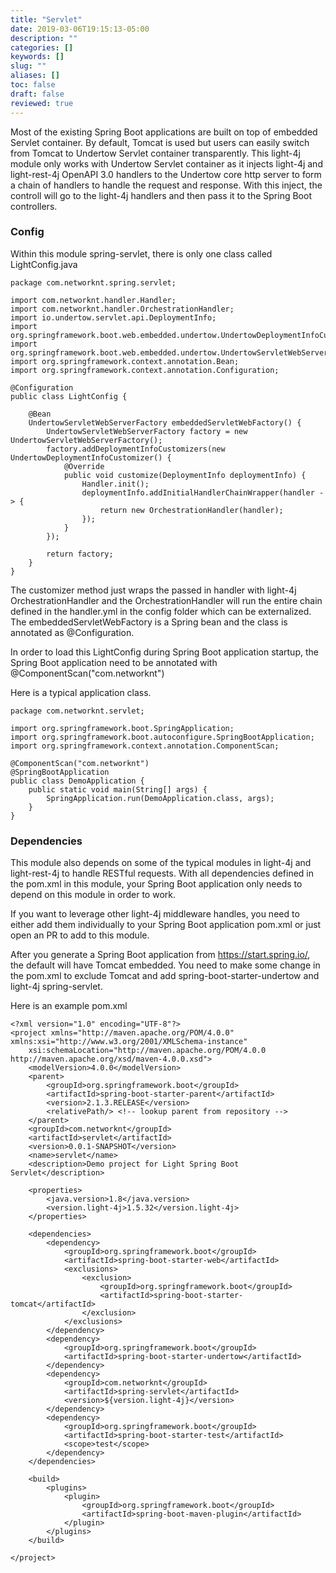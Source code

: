 ```yaml
---
title: "Servlet"
date: 2019-03-06T19:15:13-05:00
description: ""
categories: []
keywords: []
slug: ""
aliases: []
toc: false
draft: false
reviewed: true
---
```


Most of the existing Spring Boot applications are built on top of embedded Servlet container. By default, Tomcat is used but users can easily switch from Tomcat to Undertow Servlet container transparently. This light-4j module only works with Undertow Servlet container as it injects light-4j and light-rest-4j OpenAPI 3.0 handlers to the Undertow core http server to form a chain of handlers to handle the request and response. With this inject, the controll will go to the light-4j handlers and then pass it to the Spring Boot controllers. 

### Config

Within this module spring-servlet, there is only one class called LightConfig.java


```
package com.networknt.spring.servlet;

import com.networknt.handler.Handler;
import com.networknt.handler.OrchestrationHandler;
import io.undertow.servlet.api.DeploymentInfo;
import org.springframework.boot.web.embedded.undertow.UndertowDeploymentInfoCustomizer;
import org.springframework.boot.web.embedded.undertow.UndertowServletWebServerFactory;
import org.springframework.context.annotation.Bean;
import org.springframework.context.annotation.Configuration;

@Configuration
public class LightConfig {

    @Bean
    UndertowServletWebServerFactory embeddedServletWebFactory() {
        UndertowServletWebServerFactory factory = new UndertowServletWebServerFactory();
        factory.addDeploymentInfoCustomizers(new UndertowDeploymentInfoCustomizer() {
            @Override
            public void customize(DeploymentInfo deploymentInfo) {
                Handler.init();
                deploymentInfo.addInitialHandlerChainWrapper(handler -> {
                    return new OrchestrationHandler(handler);
                });
            }
        });

        return factory;
    }
}
```

The customizer method just wraps the passed in handler with light-4j OrchestrationHandler and the OrchestrationHandler will run the entire chain defined in the handler.yml in the config folder which can be externalized. The embeddedServletWebFactory is a Spring bean and the class is annotated as @Configuration. 

In order to load this LightConfig during Spring Boot application startup, the Spring Boot application need to be annotated with @ComponentScan("com.networknt")

Here is a typical application class. 

```
package com.networknt.servlet;

import org.springframework.boot.SpringApplication;
import org.springframework.boot.autoconfigure.SpringBootApplication;
import org.springframework.context.annotation.ComponentScan;

@ComponentScan("com.networknt")
@SpringBootApplication
public class DemoApplication {
	public static void main(String[] args) {
		SpringApplication.run(DemoApplication.class, args);
	}
}
```


### Dependencies

This module also depends on some of the typical modules in light-4j and light-rest-4j to handle RESTful requests. With all dependencies defined in the pom.xml in this module, your Spring Boot application only needs to depend on this module in order to work. 

If you want to leverage other light-4j middleware handles, you need to either add them individually to your Spring Boot application pom.xml or just open an PR to add to this module.

After you generate a Spring Boot application from https://start.spring.io/, the default will have Tomcat embedded. You need to make some change in the pom.xml to exclude Tomcat and add spring-boot-starter-undertow and light-4j spring-servlet. 

Here is an example pom.xml

```
<?xml version="1.0" encoding="UTF-8"?>
<project xmlns="http://maven.apache.org/POM/4.0.0" xmlns:xsi="http://www.w3.org/2001/XMLSchema-instance"
	xsi:schemaLocation="http://maven.apache.org/POM/4.0.0 http://maven.apache.org/xsd/maven-4.0.0.xsd">
	<modelVersion>4.0.0</modelVersion>
	<parent>
		<groupId>org.springframework.boot</groupId>
		<artifactId>spring-boot-starter-parent</artifactId>
		<version>2.1.3.RELEASE</version>
		<relativePath/> <!-- lookup parent from repository -->
	</parent>
	<groupId>com.networknt</groupId>
	<artifactId>servlet</artifactId>
	<version>0.0.1-SNAPSHOT</version>
	<name>servlet</name>
	<description>Demo project for Light Spring Boot Servlet</description>

	<properties>
		<java.version>1.8</java.version>
		<version.light-4j>1.5.32</version.light-4j>
	</properties>

	<dependencies>
		<dependency>
			<groupId>org.springframework.boot</groupId>
			<artifactId>spring-boot-starter-web</artifactId>
			<exclusions>
				<exclusion>
					<groupId>org.springframework.boot</groupId>
					<artifactId>spring-boot-starter-tomcat</artifactId>
				</exclusion>
			</exclusions>
		</dependency>
		<dependency>
			<groupId>org.springframework.boot</groupId>
			<artifactId>spring-boot-starter-undertow</artifactId>
		</dependency>
		<dependency>
			<groupId>com.networknt</groupId>
			<artifactId>spring-servlet</artifactId>
			<version>${version.light-4j}</version>
		</dependency>
		<dependency>
			<groupId>org.springframework.boot</groupId>
			<artifactId>spring-boot-starter-test</artifactId>
			<scope>test</scope>
		</dependency>
	</dependencies>

	<build>
		<plugins>
			<plugin>
				<groupId>org.springframework.boot</groupId>
				<artifactId>spring-boot-maven-plugin</artifactId>
			</plugin>
		</plugins>
	</build>

</project>

```

